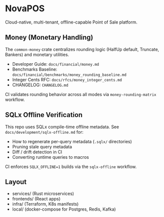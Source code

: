 ﻿# NovaPOS

Cloud-native, multi-tenant, offline-capable Point of Sale platform.

## Money (Monetary Handling)

The `common-money` crate centralizes rounding logic (HalfUp default, Truncate, Bankers) and monetary utilities.

- Developer Guide: `docs/financial/money.md`
- Benchmarks Baseline: `docs/financial/benchmarks/money_rounding_baseline.md`
- Integer Cents RFC: `docs/rfcs/money_integer_cents.md`
- CHANGELOG: `CHANGELOG.md`

CI validates rounding behavior across all modes via `money-rounding-matrix` workflow.

## SQLx Offline Verification

This repo uses SQLx compile-time offline metadata. See `docs/development/sqlx-offline.md` for:

- How to regenerate per-query metadata (`.sqlx/` directories)
- Pruning stale query metadata
- Diff / drift detection in CI
- Converting runtime queries to macros

CI enforces `SQLX_OFFLINE=1` builds via the `sqlx-offline` workflow.

## Layout

- services/ (Rust microservices)
- frontends/ (React apps)
- infra/ (Terraform, K8s manifests)
- local/ (docker-compose for Postgres, Redis, Kafka)
